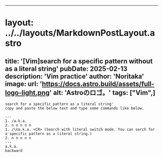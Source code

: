 
---
# layout: ../../layouts/MarkdownPostLayout.astro
title: '[Vim]search for a specific pattern without as a literal string'
pubDate: 2025-02-13
description: 'Vim practice'
author: 'Noritaka'
image:
    url: 'https://docs.astro.build/assets/full-logo-light.png'
    alt: 'Astroのロゴ。'
tags: ["Vim",]
---


```
search for a specific pattern as a literal string'
copy and paste the below text and type some commands like below.

---
1. /a.k.a.
2. n n n n n
1. /\Va.k.a. <CR> (Search with literal switch mode. You can serch for a specific pattern as a literal string.)
2. n n n n n 
---
a.k.a.
backward
```

